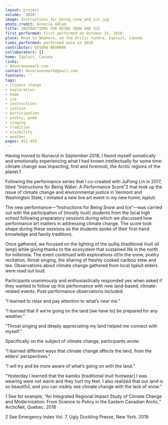 ```yaml
---
layout: project
volume: '2018'
image: Instructions_for_being_snow_and_ice.jpg
photo_credit: Annecia Adlam
title: INSTRUCTIONS FOR BEING SNOW AND ICE
first_performed: first performed on October 31, 2018
place: Road to Nowhere, on the Arctic tundra, Iqaluit, Canada
times_performed: performed once in 2018
contributor: DEVORA NEUMARK
collaborators: []
home: Iqaluit, Canada
links:
- devoraneumark.com
contact: devoraneumark@gmail.com
footnote: ''
tags:
- climate change
- exploration
- home
- ice
- instructions
- justice
- participation
- poetry, poem
- singing
- tradition
- visibility
- weather
pages: 452-453
---
```




Having moved to Nunavut in September 2018, I found myself somatically and emotionally experiencing what I had known intellectually for some time: climate change was impacting, first and foremost, the Arctic regions of the planet.1

Following the performance series that I co-created with JuPong Lin in 2017, titled “Instructions for Being Water: A Performance Score”2 that took up the issue of climate change and environmental justice in Vermont and Washington State, I initiated a new live art event in my new home, Iqaluit.

The new performance—“Instructions for Being Snow and Ice”—was carried out with the participation of (mostly Inuit) students from the local high school following preparatory sessions during which we discussed how performance art matters in addressing climate change. The score took shape during these sessions as the students spoke of their first-hand knowledge and family traditions.

Once gathered, we focused on the lighting of the qulliq (traditional Inuit oil lamp) while giving thanks to the ecosystem that sustained life in the north for millennia. The event continued with explorations of/in the snow, poetry recitation, throat singing, the sharing of freshly cooked caribou stew and tea. Observations about climate change gathered from local Iqaluit elders were read out loud.

Participants unanimously and enthusiastically responded yes when asked if they wanted to follow up this performance with new land-based, climate-related events. Post-performance observations included:

“I learned to relax and pay attention to what’s near me.”

“I learned that if we’re going on the land [we have to] be prepared for any weather.”

“Throat singing and deeply appreciating my land helped me connect with myself.”

Specifically on the subject of climate change, participants wrote:

“I learned different ways that climate change affects the land, from the elders’ perspectives.”

“I will try and be more aware of what’s going on with the land.”

“Yesterday I learned that the kamiks [traditional Inuit footwear] I was wearing were not warm and they hurt my feet. I also realized that our land is so beautiful, and you can visibly see climate change with the lack of snow.”

1 See for example, “An Integrated Regional Impact Study of Climate Change and Modernization: From Science to Policy in the Eastern Canadian Arctic,” ArcticNet, Quebec. 2018

2 See Emergency Index Vol. 7, Ugly Duckling Presse, New York. 2019
